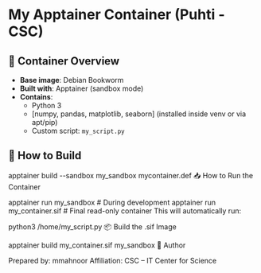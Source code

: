 # My Apptainer Container (Puhti - CSC)

## 🔧 Container Overview
- **Base image**: Debian Bookworm
- **Built with**: Apptainer (sandbox mode)
- **Contains**:
  - Python 3
  - [numpy, pandas, matplotlib, seaborn] (installed inside venv or via apt/pip)
  - Custom script: `my_script.py`

## 🚀 How to Build


apptainer build --sandbox my_sandbox mycontainer.def
📥 How to Run the Container

apptainer run my_sandbox          # During development
apptainer run my_container.sif    # Final read-only container
This will automatically run:

python3 /home/my_script.py
📦 Build the .sif Image

apptainer build my_container.sif my_sandbox
📄 Author

Prepared by: mmahnoor
Affiliation: CSC – IT Center for Science

